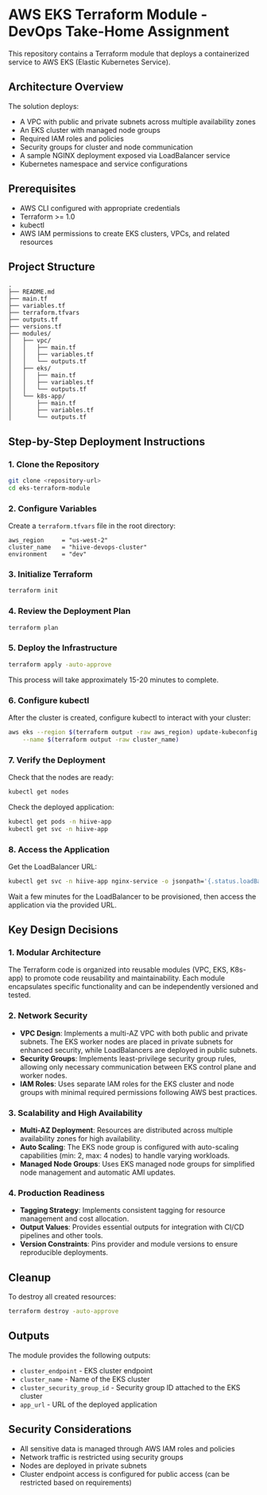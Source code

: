 # AWS EKS Terraform Module - DevOps Take-Home Assignment

This repository contains a Terraform module that deploys a containerized service to AWS EKS (Elastic Kubernetes Service).

## Architecture Overview

The solution deploys:
- A VPC with public and private subnets across multiple availability zones
- An EKS cluster with managed node groups
- Required IAM roles and policies
- Security groups for cluster and node communication
- A sample NGINX deployment exposed via LoadBalancer service
- Kubernetes namespace and service configurations

## Prerequisites

- AWS CLI configured with appropriate credentials
- Terraform >= 1.0
- kubectl
- AWS IAM permissions to create EKS clusters, VPCs, and related resources

## Project Structure

```
.
├── README.md
├── main.tf
├── variables.tf
├── terraform.tfvars
├── outputs.tf
├── versions.tf
├── modules/
│   ├── vpc/
│   │   ├── main.tf
│   │   ├── variables.tf
│   │   └── outputs.tf
│   ├── eks/
│   │   ├── main.tf
│   │   ├── variables.tf
│   │   └── outputs.tf
│   └── k8s-app/
│       ├── main.tf
│       ├── variables.tf
│       └── outputs.tf

```

## Step-by-Step Deployment Instructions

### 1. Clone the Repository

```bash
git clone <repository-url>
cd eks-terraform-module
```

### 2. Configure Variables

Create a `terraform.tfvars` file in the root directory:

```hcl
aws_region     = "us-west-2"
cluster_name   = "hiive-devops-cluster"
environment    = "dev"
```

### 3. Initialize Terraform

```bash
terraform init
```

### 4. Review the Deployment Plan

```bash
terraform plan
```

### 5. Deploy the Infrastructure

```bash
terraform apply -auto-approve
```

This process will take approximately 15-20 minutes to complete.

### 6. Configure kubectl

After the cluster is created, configure kubectl to interact with your cluster:

```bash
aws eks --region $(terraform output -raw aws_region) update-kubeconfig \
    --name $(terraform output -raw cluster_name)
```

### 7. Verify the Deployment

Check that the nodes are ready:

```bash
kubectl get nodes
```

Check the deployed application:

```bash
kubectl get pods -n hiive-app
kubectl get svc -n hiive-app
```

### 8. Access the Application

Get the LoadBalancer URL:

```bash
kubectl get svc -n hiive-app nginx-service -o jsonpath='{.status.loadBalancer.ingress[0].hostname}'
```

Wait a few minutes for the LoadBalancer to be provisioned, then access the application via the provided URL.

## Key Design Decisions

### 1. **Modular Architecture**
The Terraform code is organized into reusable modules (VPC, EKS, K8s-app) to promote code reusability and maintainability. Each module encapsulates specific functionality and can be independently versioned and tested.

### 2. **Network Security**
- **VPC Design**: Implements a multi-AZ VPC with both public and private subnets. The EKS worker nodes are placed in private subnets for enhanced security, while LoadBalancers are deployed in public subnets.
- **Security Groups**: Implements least-privilege security group rules, allowing only necessary communication between EKS control plane and worker nodes.
- **IAM Roles**: Uses separate IAM roles for the EKS cluster and node groups with minimal required permissions following AWS best practices.

### 3. **Scalability and High Availability**
- **Multi-AZ Deployment**: Resources are distributed across multiple availability zones for high availability.
- **Auto Scaling**: The EKS node group is configured with auto-scaling capabilities (min: 2, max: 4 nodes) to handle varying workloads.
- **Managed Node Groups**: Uses EKS managed node groups for simplified node management and automatic AMI updates.

### 4. **Production Readiness**
- **Tagging Strategy**: Implements consistent tagging for resource management and cost allocation.
- **Output Values**: Provides essential outputs for integration with CI/CD pipelines and other tools.
- **Version Constraints**: Pins provider and module versions to ensure reproducible deployments.

## Cleanup

To destroy all created resources:

```bash
terraform destroy -auto-approve
```

## Outputs

The module provides the following outputs:

- `cluster_endpoint` - EKS cluster endpoint
- `cluster_name` - Name of the EKS cluster
- `cluster_security_group_id` - Security group ID attached to the EKS cluster
- `app_url` - URL of the deployed application

## Security Considerations

- All sensitive data is managed through AWS IAM roles and policies
- Network traffic is restricted using security groups
- Nodes are deployed in private subnets
- Cluster endpoint access is configured for public access (can be restricted based on requirements)
